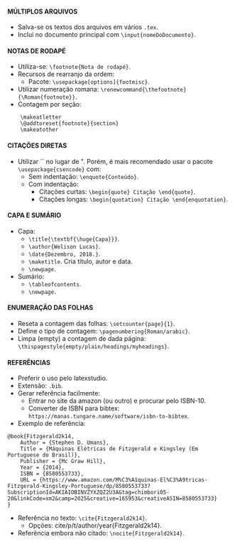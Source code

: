 #### MÚLTIPLOS ARQUIVOS
*   Salva-se os textos dos arquivos em vários `.tex`.
*   Inclui no documento principal com `\input{nomeDoDocumento}`.

#### NOTAS DE RODAPÉ
*   Utiliza-se: `\footnote{Nota de rodapé}`.
*   Recursos de rearranjo da ordem:
    *   Pacote: `\usepackage[options]{footmisc}`.
*   Utilizar numeração romana: `\renewcommand{\thefootnote}{\Roman{footnote}}`.
*   Contagem por seção:
```
    \makeatletter
    \@addtoreset{footnote}{section}
    \makeatother
```

#### CITAÇÕES DIRETAS
*   Utilizar \`\` no lugar de ". Porém, é mais recomendado usar o pacote `\usepackage{csencode}` com:
    *   Sem indentação: `\enquote{Conteúdo}`.
    *   Com indentação:
        *   Citações curtas: `\begin{quote} Citação \end{quote}`.
        *   Citações longas: `\begin{quotation} Citação \end{enquotation}`.

#### CAPA E SUMÁRIO
*	Capa:
	*	`\title{\textbf{\huge{Capa}}}`.
	*	`\author{Welison Lucas}`.
	*	`\date{Dezembro, 2018.}`.
	*	`\maketitle`. Cria título, autor e data.
	*	`\newpage`.
*	Sumário:
	*	`\tableofcontents`.
	*	`\newpage`.

#### ENUMERAÇÃO DAS FOLHAS
*	Reseta a contagem das folhas: `\setcounter{page}{1}`.
*	Define o tipo de contagem: `\pagenumbering{Roman/arabic}`.
*	Limpa (empty) a contagem de dada página: `\thispagestyle{empty/plain/headings/myheadings}`.

#### REFERÊNCIAS
*   Preferir o uso pelo latexstudio.
*   Extensão: `.bib`.
*   Gerar referência facilmente:
    *   Entrar no site da amazon (ou outro) e procurar pelo ISBN-10.
    *   Converter de ISBN para bibtex: `https://manas.tungare.name/software/isbn-to-bibtex`.
*   Exemplo de referência:
```
@book{Fitzgerald2k14,
    Author = {Stephen D. Umans},
    Title = {Máquinas Elétricas de Fitzgerald e Kingsley (Em Portuguese do Brasil)},
    Publisher = {Mc Graw Hill},
    Year = {2014},
    ISBN = {8580553733},
    URL = {https://www.amazon.com/M%C3%A1quinas-El%C3%A9tricas-Fitzgerald-Kingsley-Portuguese/dp/8580553733?SubscriptionId=AKIAIOBINVZYXZQZ2U3A&tag=chimbori05-20&linkCode=xm2&camp=2025&creative=165953&creativeASIN=8580553733}
}
```
*   Referência no texto: `\cite{Fitzgerald2k14}`.
    *   Opções: cite/p/t/author/year{Fitzgerald2k14}.
*   Referência embora não citado: `\nocite{Fitzgerald2k14}`.
